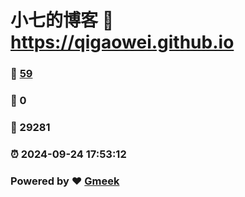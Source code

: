 # 小七的博客 :link: https://qigaowei.github.io 
### :page_facing_up: [59](https://qigaowei.github.io/tag.html) 
### :speech_balloon: 0 
### :hibiscus: 29281 
### :alarm_clock: 2024-09-24 17:53:12 
### Powered by :heart: [Gmeek](https://github.com/Meekdai/Gmeek)

